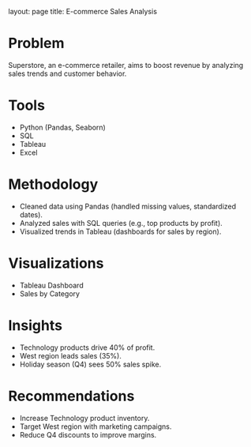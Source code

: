layout: page
title: E-commerce Sales Analysis

# Problem
Superstore, an e-commerce retailer, aims to boost revenue by analyzing sales trends and customer behavior.

# Tools
- Python (Pandas, Seaborn)
- SQL
- Tableau
- Excel

# Methodology
- Cleaned data using Pandas (handled missing values, standardized dates).
- Analyzed sales with SQL queries (e.g., top products by profit).
- Visualized trends in Tableau (dashboards for sales by region).

# Visualizations
- Tableau Dashboard
- Sales by Category

# Insights
- Technology products drive 40% of profit.
- West region leads sales (35%).
- Holiday season (Q4) sees 50% sales spike.

# Recommendations
- Increase Technology product inventory.
- Target West region with marketing campaigns.
- Reduce Q4 discounts to improve margins.
